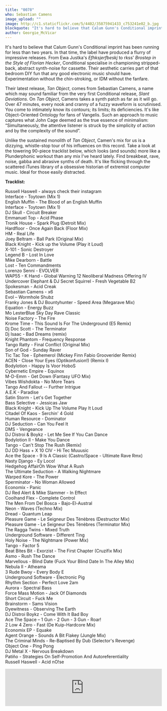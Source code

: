 ```yaml
---
title: "0078"
who: Sebastian Camens
image_upload: ""
image: http://c1.staticflickr.com/5/4402/35875941433_c753241e02_b.jpg
blockquote: "It's hard to believe that Calum Gunn's Conditional imprint has been running for less than two years. In a short time, the label have produced a flurry of impressive releases. From Ewa Justka's _Efhksjerfbeskj_ to rkss' _Brostep in the Style of Florian Hecker_, Conditional specialise in championing stripped-back, abstract synth-noise for cassette. Their aesthetic carries part of that bedroom DIY fun that any good electronic music should have. Think of PAN without the depression, or IDM without the fanfare. "
author: Georgie_McVicar
---
```

It's hard to believe that Calum Gunn's Conditional imprint has been running for less than two years. In that time, the label have produced a flurry of impressive releases. From Ewa Justka's _Efhksjerfbeskj_ to rkss' _Brostep in the Style of Florian Hecker_, Conditional specialise in championing stripped-back, abstract synth-noise for cassette. Their aesthetic carries part of that bedroom DIY fun that any good electronic music should have. Experimentation without the chin-stroking, or IDM without the fanfare. 

Their latest release, _Tan Object_, comes from Sebastian Camens, a name which may sound familiar from the very first Conditional release, 
_Slant Deviations_. On _Tan Object_, Camens takes a synth patch as far as it will go. Over 47 minutes, every nook and cranny of a fuzzy waveform is scrutinised. You come to intimately know its contours; its limits; its deficiencies. It's like Object-Oriented Ontology for fans of Vangelis. Such an approach to music captures what John Cage deemed as the true essence of minimalism: “Simultaneously, the attentive listener is struck by the simplicity of action and by the complexity of the sound”. 

Unlike the sustained monolith of _Tan Object_, Camen's mix for us is a dizzying, whistle-stop tour of his influences on this record. Take a look at the towering 90-piece tracklist below, which looks (and sounds) more like a Plunderphonic workout than any mix I've heard lately. Find breakbeat, rave, noise, gabba and abrasive synths of death. It's like flicking through the scattered iTunes library of a obsessive historian of extremist computer music. Ideal for those easily distracted. 

**Tracklist:**

Russell Haswell - always check their instagram <br>
Interface - Toytown (Mix 1) <br>
English Muffin - The Blood of an English Muffin <br>
Interface - Toytown (Mix 1) <br>
DJ Skull - Circuit Breaker <br>
Emmanuel Top - Acid Phase <br>
Tronik House - Spark Plug (Detroit Mix) <br>
Hardfloor - Once Again Back (Floor Mix) <br>
HM - Real Life <br>
Joey Beltram - Ball Park (Original Mix) <br>
Black Knight - Kick up the Volume (Play it Loud) <br>
X-101 - Sonic Destroyer <br>
Legend B - Lost In Love <br>
Mike Dearborn - Battle <br>
Lost - Ten Commandments <br>
Lorenzo Senni - EVOLVER <br>
WAP55 - K Hand - Global Warning
12 Neoliberal Madness Offering IV <br>
Undercover Elephant & DJ Secret Squirrel - Fresh Vegetable B2 <br>
Spokesman - Acid Creak <br>
Sebastian Camens - x6 <br>
Evol ‎– Wormhole Shubz <br>
Franky Jones & DJ Bountyhunter - Speed Area (Megarave Mix) <br>
Equation - Energy Buzz <br> 
Mo LesterBlue Sky Day Rave Classic <br>
Noise Factory - The Fire <br>
Krome  Time - This Sound Is For The Underground (E5 Remix) <br>
Dj Doc Scott - The Terminator <br>
Dj Isaac - Bad Dreams (remix) <br>
Knight Phantom - Frequency Response <br>
Tango  Ratty - Final Conflict (Original Mix) <br>
Son of God - Sunday Raver <br>
Tic Tac Toe - Ephemerol (Mickey Finn Fabio  Grooverider Remix) <br>
ACEN - Close Your Eyes (Optikonfusion!) (Remix I) <br>
Bodylotion - Happy Is Voor HoboS <br>
Cybernetic Empire - Equinox <br>
M-D-Emm - Get Down (Fantasy UFO Mix) <br>
Vibes  Wishdokta - No More Tears <br>
Tango And Fallout -- Further Intrigue <br>
A.E.K - Paradise <br>
Satin Storm - Let's Get Together <br>
Bass Selective - Jessicas Jaw <br>
Black Knight - Kick Up The Volume Play It Loud <br>
Citadel Of Kaos - Serchin' 4 Gold <br>
Human Resource - Dominator <br>
DJ Seduction - Can You Feel It <br>
DMS - Vengeance <br>
DJ Distroi & Boykz - Let Me See If You Can Dance <br>
Bodylotion II - Make You Dance <br>
Tango - Can't Stop The Rush (Remix) <br>
DJ DD Hass + X 10 CIV - Hi Tec Muuusic <br>
Ace the Space - 9 Is A Classic (Castro/Space - Ultimate Rave Rmx) <br>
Nasty Django - Ey Loco! <br>
Hedgehog AffairOh Wow What A Rush <br>
The Ultimate Seduction - A Walking Nightmare <br>
Warped Kore - The Power <br>
Sperminator - No Woman Allowed <br>
Economix - Panic <br>
DJ Red Alert & Mike Slammer - In Effect <br>
Coolhand Flex - Complete Control <br>
The Men From Del Bosca - Bajo-El-Austral <br>
Neon - Waves (Techno Mix) <br>
Dread - Quantum Leap <br>
Pleasure Game ‎- Le Seigneur Des Ténèbres (Destructor Mix) <br>
Pleasure Game - Le Seigneur Des Ténèbres (Terminator Mix) <br>
The Ragga Twins - Mixed Truth <br>
Underground Software - Different Ting <br>
Holy Noise - The Nightmare (Power Mix) <br>
Tango - Factor 5 <br>
Beat Bites Bit - Exorzist - The First Chapter (Cruzifix Mix) <br>
Asmo - Rush The Dance <br>
Marvellous - Blind Date (Fuck Your Blind Date In The Alley Mix) <br>
Nebula II - Atheama <br>
3 Rude Bwoy - Every Body E <br>
Underground Software - Electronic Pig <br>
Rhythm Section - Perfect Love 2am <br>
Aurora - Spectral Bass <br>
Force Mass Motion - Jack Of Diamonds <br>
Short Circuit - Fuck Me <br>
Brainstorm - Sams Vision <br>
Dyewitness - Observing The Earth <br>
DJ Distroi  Boykz - Come With It Bad Boy <br>
Ace The Space – 1 Gun - 2 Gun - 3 Gun - Roar! <br>
2 Low 4 Zero - Fast (De Kuip-Hardcore Mix) <br>
Economix   EP -  Equake <br>
Agent Orange - Sounds A Bit Flakey (Jungle Mix) <br>
The Criminal Minds - Re-Baptised By Dub (Selector's Revenge) <br>
Object One - Ping Pong <br>
DJ Metal X - Nervous Breakdown <br>
Patiño - Strategies On Self-Promotion And Autoreferentiality <br>
Russell Haswell - Acid nO!se <br>

<iframe width="100%" height="120" src="https://www.mixcloud.com/widget/iframe/?feed=https%3A%2F%2Fwww.mixcloud.com%2Fstraylandings%2F0078-sebastian-camens%2F&hide_cover=1&light=1" frameborder="0"></iframe>